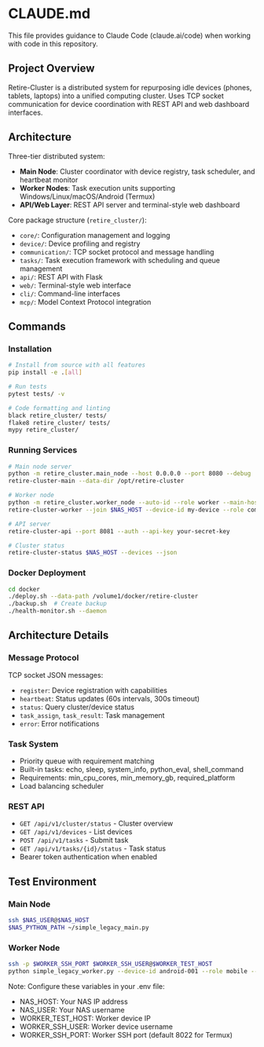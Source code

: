 # CLAUDE.md

This file provides guidance to Claude Code (claude.ai/code) when working with code in this repository.

## Project Overview

Retire-Cluster is a distributed system for repurposing idle devices (phones, tablets, laptops) into a unified computing cluster. Uses TCP socket communication for device coordination with REST API and web dashboard interfaces.

## Architecture

Three-tier distributed system:
- **Main Node**: Cluster coordinator with device registry, task scheduler, and heartbeat monitor
- **Worker Nodes**: Task execution units supporting Windows/Linux/macOS/Android (Termux)  
- **API/Web Layer**: REST API server and terminal-style web dashboard

Core package structure (`retire_cluster/`):
- `core/`: Configuration management and logging
- `device/`: Device profiling and registry
- `communication/`: TCP socket protocol and message handling
- `tasks/`: Task execution framework with scheduling and queue management
- `api/`: REST API with Flask
- `web/`: Terminal-style web interface
- `cli/`: Command-line interfaces
- `mcp/`: Model Context Protocol integration

## Commands

### Installation
```bash
# Install from source with all features
pip install -e .[all]

# Run tests
pytest tests/ -v

# Code formatting and linting
black retire_cluster/ tests/
flake8 retire_cluster/ tests/
mypy retire_cluster/
```

### Running Services
```bash
# Main node server
python -m retire_cluster.main_node --host 0.0.0.0 --port 8080 --debug
retire-cluster-main --data-dir /opt/retire-cluster

# Worker node
python -m retire_cluster.worker_node --auto-id --role worker --main-host $NAS_HOST
retire-cluster-worker --join $NAS_HOST --device-id my-device --role compute

# API server
retire-cluster-api --port 8081 --auth --api-key your-secret-key

# Cluster status
retire-cluster-status $NAS_HOST --devices --json
```

### Docker Deployment
```bash
cd docker
./deploy.sh --data-path /volume1/docker/retire-cluster
./backup.sh  # Create backup
./health-monitor.sh --daemon
```

## Architecture Details

### Message Protocol
TCP socket JSON messages:
- `register`: Device registration with capabilities
- `heartbeat`: Status updates (60s intervals, 300s timeout)
- `status`: Query cluster/device status
- `task_assign`, `task_result`: Task management
- `error`: Error notifications

### Task System
- Priority queue with requirement matching
- Built-in tasks: echo, sleep, system_info, python_eval, shell_command
- Requirements: min_cpu_cores, min_memory_gb, required_platform
- Load balancing scheduler

### REST API
- `GET /api/v1/cluster/status` - Cluster overview
- `GET /api/v1/devices` - List devices
- `POST /api/v1/tasks` - Submit task
- `GET /api/v1/tasks/{id}/status` - Task status
- Bearer token authentication when enabled

## Test Environment

### Main Node
```bash
ssh $NAS_USER@$NAS_HOST
$NAS_PYTHON_PATH ~/simple_legacy_main.py
```

### Worker Node
```bash
ssh -p $WORKER_SSH_PORT $WORKER_SSH_USER@$WORKER_TEST_HOST
python simple_legacy_worker.py --device-id android-001 --role mobile --main-host $NAS_HOST
```

Note: Configure these variables in your .env file:
- NAS_HOST: Your NAS IP address
- NAS_USER: Your NAS username  
- WORKER_TEST_HOST: Worker device IP
- WORKER_SSH_USER: Worker device username
- WORKER_SSH_PORT: Worker SSH port (default 8022 for Termux)